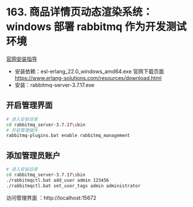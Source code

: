 # 163. 商品详情页动态渲染系统：windows 部署 rabbitmq 作为开发测试环境
[官网安装指导](https://www.rabbitmq.com/install-windows.html#installer)

- 安装依赖：esl-erlang_22.0_windows_amd64.exe
  官网下载页面 https://www.erlang-solutions.com/resources/download.html
- 安装：rabbitmq-server-3.7.17.exe

## 开启管理界面

```bash
# 进入安装目录
cd rabbitmq_server-3.7.17\sbin
# 开启管理插件
rabbitmq-plugins.bat enable rabbitmq_management
```

## 添加管理员账户

```bash
# 进入安装目录
cd rabbitmq_server-3.7.17\sbin
./rabbitmqctl.bat add_user admin 123456
./rabbitmqctl.bat set_user_tags admin administrator
```

访问管理界面 ：http://localhost:15672
